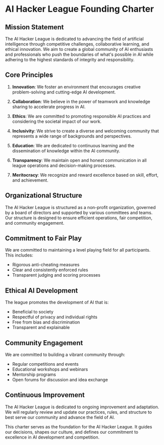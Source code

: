 # AI Hacker League Founding Charter

## Mission Statement
The AI Hacker League is dedicated to advancing the field of artificial intelligence through competitive challenges, collaborative learning, and ethical innovation. We aim to create a global community of AI enthusiasts and professionals who push the boundaries of what's possible in AI while adhering to the highest standards of integrity and responsibility.

## Core Principles

1. **Innovation**: We foster an environment that encourages creative problem-solving and cutting-edge AI development.

2. **Collaboration**: We believe in the power of teamwork and knowledge sharing to accelerate progress in AI.

3. **Ethics**: We are committed to promoting responsible AI practices and considering the societal impact of our work.

4. **Inclusivity**: We strive to create a diverse and welcoming community that represents a wide range of backgrounds and perspectives.

5. **Education**: We are dedicated to continuous learning and the dissemination of knowledge within the AI community.

6. **Transparency**: We maintain open and honest communication in all league operations and decision-making processes.

7. **Meritocracy**: We recognize and reward excellence based on skill, effort, and achievement.

## Organizational Structure

The AI Hacker League is structured as a non-profit organization, governed by a board of directors and supported by various committees and teams. Our structure is designed to ensure efficient operations, fair competition, and community engagement.

## Commitment to Fair Play

We are committed to maintaining a level playing field for all participants. This includes:
- Rigorous anti-cheating measures
- Clear and consistently enforced rules
- Transparent judging and scoring processes

## Ethical AI Development

The league promotes the development of AI that is:
- Beneficial to society
- Respectful of privacy and individual rights
- Free from bias and discrimination
- Transparent and explainable

## Community Engagement

We are committed to building a vibrant community through:
- Regular competitions and events
- Educational workshops and webinars
- Mentorship programs
- Open forums for discussion and idea exchange

## Continuous Improvement

The AI Hacker League is dedicated to ongoing improvement and adaptation. We will regularly review and update our practices, rules, and structure to best serve our community and advance the field of AI.

This charter serves as the foundation for the AI Hacker League. It guides our decisions, shapes our culture, and defines our commitment to excellence in AI development and competition.